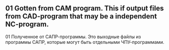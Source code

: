 ## 01 Gotten from CAM program. This if output files from CAD-program that may be a independent NC-program.
01 Полученное от САПР-программы. Это выходные файлы из программы САПР, которые могут быть отдельными ЧПУ-программами.
